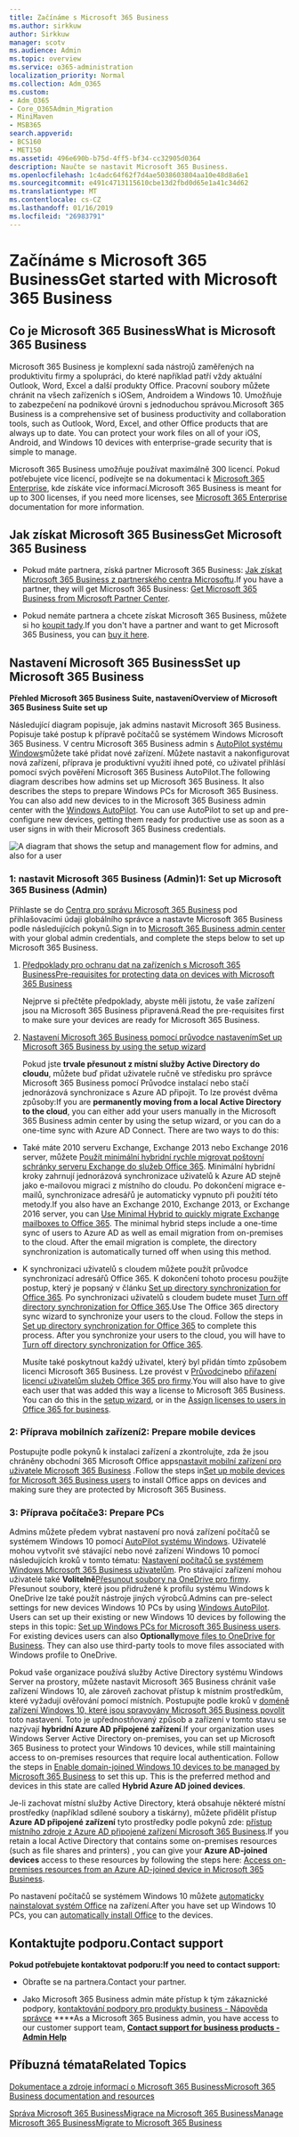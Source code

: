 ```yaml
---
title: Začínáme s Microsoft 365 Business
ms.author: sirkkuw
author: Sirkkuw
manager: scotv
ms.audience: Admin
ms.topic: overview
ms.service: o365-administration
localization_priority: Normal
ms.collection: Adm_O365
ms.custom:
- Adm_O365
- Core_O365Admin_Migration
- MiniMaven
- MSB365
search.appverid:
- BCS160
- MET150
ms.assetid: 496e690b-b75d-4ff5-bf34-cc32905d0364
description: Naučte se nastavit Microsoft 365 Business.
ms.openlocfilehash: 1c4adc64f62f7d4ae5038603804aa10e48d8a6e1
ms.sourcegitcommit: e491c4713115610cbe13d2fbd0d65e1a41c34d62
ms.translationtype: MT
ms.contentlocale: cs-CZ
ms.lasthandoff: 01/16/2019
ms.locfileid: "26983791"
---
```

# <a name="get-started-with-microsoft-365-business"></a><span data-ttu-id="4c1a1-103">Začínáme s Microsoft 365 Business</span><span class="sxs-lookup"><span data-stu-id="4c1a1-103">Get started with Microsoft 365 Business</span></span>

## <a name="what-is-microsoft-365-business"></a><span data-ttu-id="4c1a1-104">Co je Microsoft 365 Business</span><span class="sxs-lookup"><span data-stu-id="4c1a1-104">What is Microsoft 365 Business</span></span>

<span data-ttu-id="4c1a1-p101">Microsoft 365 Business je komplexní sada nástrojů zaměřených na produktivitu firmy a spolupráci, do které například patří vždy aktuální Outlook, Word, Excel a další produkty Office. Pracovní soubory můžete chránit na všech zařízeních s iOSem, Androidem a Windows 10. Umožňuje to zabezpečení na podnikové úrovni s jednoduchou správou.</span><span class="sxs-lookup"><span data-stu-id="4c1a1-p101">Microsoft 365 Business is a comprehensive set of business productivity and collaboration tools, such as Outlook, Word, Excel, and other Office products that are always up to date. You can protect your work files on all of your iOS, Android, and Windows 10 devices with enterprise-grade security that is simple to manage.</span></span>
  
<span data-ttu-id="4c1a1-107">Microsoft 365 Business umožňuje používat maximálně 300 licencí. Pokud potřebujete více licencí, podívejte se na dokumentaci k [Microsoft 365 Enterprise](https://go.microsoft.com/fwlink/p/?linkid=860986), kde získáte více informací.</span><span class="sxs-lookup"><span data-stu-id="4c1a1-107">Microsoft 365 Business is meant for up to 300 licenses, if you need more licenses, see [Microsoft 365 Enterprise](https://go.microsoft.com/fwlink/p/?linkid=860986) documentation for more information.</span></span> 
  
## <a name="get-microsoft-365-business"></a><span data-ttu-id="4c1a1-108">Jak získat Microsoft 365 Business</span><span class="sxs-lookup"><span data-stu-id="4c1a1-108">Get Microsoft 365 Business</span></span>

- <span data-ttu-id="4c1a1-109">Pokud máte partnera, získá partner Microsoft 365 Business: [Jak získat Microsoft 365 Business z partnerského centra Microsoftu](get-microsoft-365-business.md).</span><span class="sxs-lookup"><span data-stu-id="4c1a1-109">If you have a partner, they will get Microsoft 365 Business: [Get Microsoft 365 Business from Microsoft Partner Center](get-microsoft-365-business.md).</span></span>
    
- <span data-ttu-id="4c1a1-110">Pokud nemáte partnera a chcete získat Microsoft 365 Business, můžete si ho [koupit tady](https://www.microsoft.com/en-us/microsoft-365/business).</span><span class="sxs-lookup"><span data-stu-id="4c1a1-110">If you don't have a partner and want to get Microsoft 365 Business, you can [buy it here](https://www.microsoft.com/en-us/microsoft-365/business).</span></span>
    
## <a name="set-up-microsoft-365-business"></a><span data-ttu-id="4c1a1-111">Nastavení Microsoft 365 Business</span><span class="sxs-lookup"><span data-stu-id="4c1a1-111">Set up Microsoft 365 Business</span></span>

 <span data-ttu-id="4c1a1-112">**Přehled Microsoft 365 Business Suite, nastavení**</span><span class="sxs-lookup"><span data-stu-id="4c1a1-112">**Overview of Microsoft 365 Business Suite set up**</span></span>
  
<span data-ttu-id="4c1a1-p102">Následující diagram popisuje, jak admins nastavit Microsoft 365 Business. Popisuje také postup k přípravě počítačů se systémem Windows Microsoft 365 Business. V centru Microsoft 365 Business admin s [AutoPilot systému Windows](add-autopilot-devices-and-profile.md)můžete také přidat nové zařízení. Můžete nastavit a nakonfigurovat nová zařízení, příprava je produktivní využití ihned poté, co uživatel přihlásí pomocí svých pověření Microsoft 365 Business AutoPilot.</span><span class="sxs-lookup"><span data-stu-id="4c1a1-p102">The following diagram describes how admins set up Microsoft 365 Business. It also describes the steps to prepare Windows PCs for Microsoft 365 Business. You can also add new devices to in the Microsoft 365 Business admin center with the [Windows AutoPilot](add-autopilot-devices-and-profile.md). You can use AutoPilot to set up and pre-configure new devices, getting them ready for productive use as soon as a user signs in with their Microsoft 365 Business credentials.</span></span>
  
![A diagram that shows the setup and management flow for admins, and also for a user](media/249f81fc-7e79-44c7-8425-3a0b7b651c3b.png)
  
### <a name="1-set-up-microsoft-365-business-admin"></a><span data-ttu-id="4c1a1-118">1: nastavit Microsoft 365 Business (Admin)</span><span class="sxs-lookup"><span data-stu-id="4c1a1-118">1: Set up Microsoft 365 Business (Admin)</span></span>

<span data-ttu-id="4c1a1-119">Přihlaste se do [Centra pro správu Microsoft 365 Business](https://portal.office.com/adminportal/home) pod přihlašovacími údaji globálního správce a nastavte Microsoft 365 Business podle následujících pokynů.</span><span class="sxs-lookup"><span data-stu-id="4c1a1-119">Sign in to [Microsoft 365 Business admin center](https://portal.office.com/adminportal/home) with your global admin credentials, and complete the steps below to set up Microsoft 365 Business.</span></span> 
  
1. [<span data-ttu-id="4c1a1-120">Předpoklady pro ochranu dat na zařízeních s Microsoft 365 Business</span><span class="sxs-lookup"><span data-stu-id="4c1a1-120">Pre-requisites for protecting data on devices with Microsoft 365 Business</span></span>](pre-requisites-for-data-protection.md)
    
    <span data-ttu-id="4c1a1-121">Nejprve si přečtěte předpoklady, abyste měli jistotu, že vaše zařízení jsou na Microsoft 365 Business připravená.</span><span class="sxs-lookup"><span data-stu-id="4c1a1-121">Read the pre-requisites first to make sure your devices are ready for Microsoft 365 Business.</span></span>
    
2. [<span data-ttu-id="4c1a1-122">Nastavení Microsoft 365 Business pomocí průvodce nastavením</span><span class="sxs-lookup"><span data-stu-id="4c1a1-122">Set up Microsoft 365 Business by using the setup wizard</span></span>](set-up.md)
    
    <span data-ttu-id="4c1a1-p103">Pokud jste **trvale přesunout z místní služby Active Directory do cloudu**, můžete buď přidat uživatele ručně ve středisku pro správce Microsoft 365 Business pomocí Průvodce instalací nebo stačí jednorázová synchronizace s Azure AD připojit. To lze provést dvěma způsoby:</span><span class="sxs-lookup"><span data-stu-id="4c1a1-p103">If you are **permanently moving from a local Active Directory to the cloud**, you can either add your users manually in the Microsoft 365 Business admin center by using the setup wizard, or you can do a one-time sync with Azure AD Connect. There are two ways to do this:</span></span> 
    
  - <span data-ttu-id="4c1a1-p104">Také máte 2010 serveru Exchange, Exchange 2013 nebo Exchange 2016 server, můžete [Použít minimální hybridní rychle migrovat poštovní schránky serveru Exchange do služeb Office 365](https://support.office.com/article/fdecceed-0702-4af3-85be-f2a0013937ef). Minimální hybridní kroky zahrnují jednorázová synchronizace uživatelů k Azure AD stejně jako e-mailovou migraci z místního do cloudu. Po dokončení migrace e-mailů, synchronizace adresářů je automaticky vypnuto při použití této metody.</span><span class="sxs-lookup"><span data-stu-id="4c1a1-p104">If you also have an Exchange 2010, Exchange 2013, or Exchange 2016 server, you can [Use Minimal Hybrid to quickly migrate Exchange mailboxes to Office 365](https://support.office.com/article/fdecceed-0702-4af3-85be-f2a0013937ef). The minimal hybrid steps include a one-time sync of users to Azure AD as well as email migration from on-premises to the cloud. After the email migration is complete, the directory synchronization is automatically turned off when using this method.</span></span>
    
  - <span data-ttu-id="4c1a1-p105">K synchronizaci uživatelů s cloudem můžete použít průvodce synchronizací adresářů Office 365. K dokončení tohoto procesu použijte postup, který je popsaný v článku [Set up directory synchronization for Office 365](https://support.office.com/article/1b3b5318-6977-42ed-b5c7-96fa74b08846). Po synchronizaci uživatelů s cloudem budete muset [Turn off directory synchronization for Office 365](https://support.office.com/article/ee5f861e-bd48-4267-83d1-a4ead4b4a00d).</span><span class="sxs-lookup"><span data-stu-id="4c1a1-p105">Use The Office 365 directory sync wizard to synchronize your users to the cloud. Follow the steps in [Set up directory synchronization for Office 365](https://support.office.com/article/1b3b5318-6977-42ed-b5c7-96fa74b08846) to complete this process. After you synchronize your users to the cloud, you will have to [Turn off directory synchronization for Office 365](https://support.office.com/article/ee5f861e-bd48-4267-83d1-a4ead4b4a00d).</span></span>
    
    <span data-ttu-id="4c1a1-p106">Musíte také poskytnout každý uživatel, který byl přidán tímto způsobem licenci Microsoft 365 Business. Lze provést v [Průvodci](set-up.md)nebo [přiřazení licencí uživatelům služeb Office 365 pro firmy](https://support.office.com/article/997596B5-4173-4627-B915-36ABAC6786DC).</span><span class="sxs-lookup"><span data-stu-id="4c1a1-p106">You will also have to give each user that was added this way a license to Microsoft 365 Business. You can do this in the [setup wizard](set-up.md), or in the [Assign licenses to users in Office 365 for business](https://support.office.com/article/997596B5-4173-4627-B915-36ABAC6786DC).</span></span>
    
### <a name="2-prepare-mobile-devices"></a><span data-ttu-id="4c1a1-133">2: Příprava mobilních zařízení</span><span class="sxs-lookup"><span data-stu-id="4c1a1-133">2: Prepare mobile devices</span></span>

<span data-ttu-id="4c1a1-134">Postupujte podle pokynů k instalaci zařízení a zkontrolujte, zda že jsou chráněny obchodní 365 Microsoft Office apps[nastavit mobilní zařízení pro uživatele Microsoft 365 Business](set-up-mobile-devices.md) .</span><span class="sxs-lookup"><span data-stu-id="4c1a1-134">Follow the steps in[Set up mobile devices for Microsoft 365 Business users](set-up-mobile-devices.md) to install Office apps on devices and making sure they are protected by Microsoft 365 Business.</span></span> 
  
### <a name="3-prepare-pcs"></a><span data-ttu-id="4c1a1-135">3: Příprava počítače</span><span class="sxs-lookup"><span data-stu-id="4c1a1-135">3: Prepare PCs</span></span>

<span data-ttu-id="4c1a1-p107">Admins můžete předem vybrat nastavení pro nová zařízení počítačů se systémem Windows 10 pomocí [AutoPilot systému Windows](add-autopilot-devices-and-profile.md). Uživatelé mohou vytvořit své stávající nebo nové zařízení Windows 10 pomocí následujících kroků v tomto tématu: [Nastavení počítačů se systémem Windows Microsoft 365 Business uživatelům](set-up-windows-devices.md). Pro stávající zařízení mohou uživatelé také **Volitelně**[Přesunout soubory na OneDrive pro firmy](move-files-to-onedrive.md). Přesunout soubory, které jsou přidružené k profilu systému Windows k OneDrive lze také použít nástroje jiných výrobců.</span><span class="sxs-lookup"><span data-stu-id="4c1a1-p107">Admins can pre-select settings for new devices Windows 10 PCs by using [Windows AutoPilot](add-autopilot-devices-and-profile.md). Users can set up their existing or new Windows 10 devices by following the steps in this topic: [Set up Windows PCs for Microsoft 365 Business users](set-up-windows-devices.md). For existing devices users can also **Optionally**[move files to OneDrive for Business](move-files-to-onedrive.md). They can also use third-party tools to move files associated with Windows profile to OneDrive.</span></span>
  
<span data-ttu-id="4c1a1-p108">Pokud vaše organizace používá služby Active Directory systému Windows Server na prostory, můžete nastavit Microsoft 365 Business chránit vaše zařízení Windows 10, ale zároveň zachovat přístup k místním prostředkům, které vyžadují ověřování pomocí místních. Postupujte podle kroků v [doméně zařízení Windows 10, které jsou spravovány Microsoft 365 Business povolit](manage-windows-devices.md) toto nastavení. Toto je upřednostňovaný způsob a zařízení v tomto stavu se nazývají **hybridní Azure AD připojené zařízení**.</span><span class="sxs-lookup"><span data-stu-id="4c1a1-p108">If your organization uses Windows Server Active Directory on-premises, you can set up Microsoft 365 Business to protect your Windows 10 devices, while still maintaining access to on-premises resources that require local authentication. Follow the steps in [Enable domain-joined Windows 10 devices to be managed by Microsoft 365 Business](manage-windows-devices.md) to set this up. This is the preferred method and devices in this state are called **Hybrid Azure AD joined devices**.</span></span> 
  
<span data-ttu-id="4c1a1-143">Je-li zachovat místní služby Active Directory, která obsahuje některé místní prostředky (například sdílené soubory a tiskárny), můžete přidělit přístup **Azure AD připojené zařízení** tyto prostředky podle pokynů zde: [přístup místního zdroje z Azure AD připojené zařízení Microsoft 365 Business](access-resources.md).</span><span class="sxs-lookup"><span data-stu-id="4c1a1-143">If you retain a local Active Directory that contains some on-premises resources (such as file shares and printers) , you can give your **Azure AD-joined devices** access to these resources by following the steps here: [Access on-premises resources from an Azure AD-joined device in Microsoft 365 Business](access-resources.md).</span></span>
  
<span data-ttu-id="4c1a1-144">Po nastavení počítačů se systémem Windows 10 můžete [automaticky nainstalovat systém Office](auto-install-or-uninstall-office.md) na zařízení.</span><span class="sxs-lookup"><span data-stu-id="4c1a1-144">After you have set up Windows 10 PCs, you can [automatically install Office](auto-install-or-uninstall-office.md) to the devices.</span></span> 
  
## <a name="contact-support"></a><span data-ttu-id="4c1a1-145">Kontaktujte podporu.</span><span class="sxs-lookup"><span data-stu-id="4c1a1-145">Contact support</span></span>

 <span data-ttu-id="4c1a1-146">**Pokud potřebujete kontaktovat podporu:**</span><span class="sxs-lookup"><span data-stu-id="4c1a1-146">**If you need to contact support:**</span></span>
  
- <span data-ttu-id="4c1a1-147">Obraťte se na partnera.</span><span class="sxs-lookup"><span data-stu-id="4c1a1-147">Contact your partner.</span></span>
    
- <span data-ttu-id="4c1a1-148">Jako Microsoft 365 Business admin máte přístup k tým zákaznické podpory, [kontaktování podpory pro produkty business - Nápověda správce](https://support.office.com/article/32a17ca7-6fa0-4870-8a8d-e25ba4ccfd4b) \*\*\*\*</span><span class="sxs-lookup"><span data-stu-id="4c1a1-148">As a Microsoft 365 Business admin, you have access to our customer support team, **[Contact support for business products - Admin Help](https://support.office.com/article/32a17ca7-6fa0-4870-8a8d-e25ba4ccfd4b)**</span></span>
    
## <a name="related-topics"></a><span data-ttu-id="4c1a1-149">Příbuzná témata</span><span class="sxs-lookup"><span data-stu-id="4c1a1-149">Related Topics</span></span>
[<span data-ttu-id="4c1a1-150">Dokumentace a zdroje informací o Microsoft 365 Business</span><span class="sxs-lookup"><span data-stu-id="4c1a1-150">Microsoft 365 Business documentation and resources</span></span>](https://go.microsoft.com/fwlink/p/?linkid=853701)
  
<span data-ttu-id="4c1a1-151">[Správa Microsoft 365 Business](manage.md)[Migrace na Microsoft 365 Business](migrate-to-microsoft-365-business.md)</span><span class="sxs-lookup"><span data-stu-id="4c1a1-151">[Manage Microsoft 365 Business](manage.md)[Migrate to Microsoft 365 Business](migrate-to-microsoft-365-business.md)</span></span>
  


